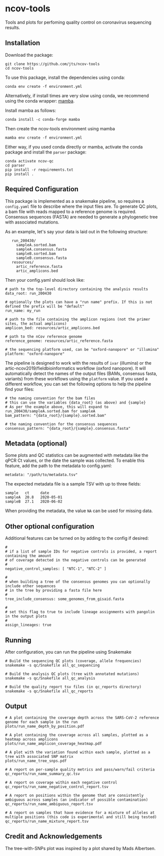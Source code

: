 # ncov-tools

Tools and plots for perfoming quality control on coronavirus sequencing results.

## Installation

Download the package:
```
git clone https://github.com/jts/ncov-tools
cd ncov-tools
```

To use this package, install the dependencies using conda:
```
conda env create -f environment.yml
```

Alternatively, if install times are very slow using conda, we recommend using
the conda wrapper: [mamba](https://github.com/TheSnakePit/mamba).

Install mamba as follows:
```
conda install -c conda-forge mamba
```

Then create the ncov-tools environment using mamba

```
mamba env create -f environment.yml
```

Either way, if you used conda directly or mamba, activate the conda package and install the `parser` package:

```
conda activate ncov-qc
cd parser
pip install -r requirements.txt
pip install .
```

## Required Configuration

This package is implemented as a snakemake pipeline, so requires a `config.yaml` file to describe where the input files are. To generate QC plots, a bam file with reads mapped to a reference genome is required. Consensus sequences (FASTA) are needed to generate a phylogenetic tree with associated mutations.

As an example, let's say your data is laid out in the following structure:

```
   run_200430/
     sampleA.sorted.bam
     sampleA.consensus.fasta
     sampleB.sorted.bam
     sampleB.consensus.fasta
   resources/
     artic_reference.fasta
     artic_amplicons.bed
```

Then your config.yaml should look like:

```
# path to the top-level directory containing the analysis results
data_root: run_200430

# optionally the plots can have a "run name" prefix. If this is not defined the prefix will be "default"
run_name: my_run

# path to the file containing the amplicon regions (not the primer sites, the actual amplicons)
amplicon_bed: resources/artic_amplicons.bed

# path to the nCov reference genome
reference_genome: resources/artic_reference.fasta

# the sequencing platform used, can be "oxford-nanopore" or "illumina"
platform: "oxford-nanopore"
```

The pipeline is designed to work with the results of `ivar` (illumina) or the artic-ncov2019/fieldbioinformatics workflow (oxford nanopore). It will automatically detect the names of the output files (BAMs, consensus fasta, variants) from these workflows using the `platform` value. If you used a different workflow, you can set the following options to help the pipeline find your files:

```
# the naming convention for the bam files
# this can use the variables {data_root} (as above) and {sample}
# As per the example above, this will expand to run_200430/sampleA.sorted.bam for sampleA
bam_pattern: "{data_root}/{sample}.sorted.bam"

# the naming convention for the consensus sequences
consensus_pattern: "{data_root}/{sample}.consensus.fasta"
```

## Metadata (optional)

Some plots and QC statistics can be augmented with metadata like the qPCR Ct values, or the date the sample was collected. To enable this feature, add the path to the metadata to config.yaml:

```
metadata: "/path/to/metadata.tsv"
```

The expected metadata file is a sample TSV with up to three fields:

```
sample   ct     date
sampleA  20.8   2020-05-01
sampleB  27.1   2020-06-02
```

When providing the metadata, the value `NA` can be used for missing data.

## Other optional configuration

Additional features can be turned on by adding to the config if desired:

```
#
# if a list of sample IDs for negative controls is provided, a report containing the amount
# of coverage detected in the negative controls can be generated
#
negative_control_samples: [ "NTC-1", "NTC-2" ]

#
# when building a tree of the consensus genomes you can optionally include other sequences
# in the tree by providing a fasta file here
#
tree_include_consensus: some_genomes_from_gisaid.fasta

#
# set this flag to true to include lineage assignments with pangolin in the output plots
#
assign_lineages: true
```

## Running

After configuration, you can run the pipeline using Snakemake

```
# Build the sequencing QC plots (coverage, allele frequencies)
snakemake -s qc/Snakefile all_qc_sequencing

# Build the analysis QC plots (tree with annotated mutations)
snakemake -s qc/Snakefile all_qc_analysis

# Build the quality report tsv files (in qc_reports directory) 
snakemake -s qc/Snakefile all_qc_reports
```

## Output

```
# A plot containing the coverage depth across the SARS-CoV-2 reference genome for each sample in the run
plots/run_name_depth_by_position.pdf

# A plot containing the coverage across all samples, plotted as a heatmap across amplicons
plots/run_name_amplicon_coverage_heatmap.pdf

# A plot with the variation found within each sample, plotted as a tree with associated SNP matrix
plots/run_name_tree_snps.pdf

# A report on per-sample quality metrics and pass/warn/fail criteria
qc_reports/run_name_summary_qc.tsv

# A report on coverage within each negative control
qc_reports/run_name_negative_control_report.tsv

# A report on positions within the genome that are consistently ambiguous across samples (an indicator of possible contamination)
qc_reports/run_name_ambiguous_report.tsv

# A report on samples that have evidence for a mixture of alleles at multiple positions (this code is experimental and still being tested)
qc_reports/run_name_mixture_report.tsv
```

## Credit and Acknowledgements

The tree-with-SNPs plot was inspired by a plot shared by Mads Albertsen.

